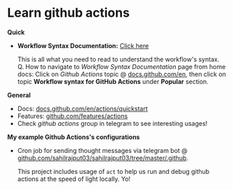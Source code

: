 # Learn github actions

**Quick**

- **Workflow Syntax Documentation:** [Click here](https://docs.github.com/en/actions/using-workflows/workflow-syntax-for-github-actions)

  This is all what you need to read to understand the workflow's syntax. Q. How to navigate to *Workflow Syntax Documentation* page from home docs: Click on *Github Actions* topic @ [docs.github.com/en](https://docs.github.com/en), then click on topic **Workflow syntax for GitHub Actions** under **Popular** section.

**General**

- Docs: [docs.github.com/en/actions/quickstart](https://docs.github.com/en/actions/quickstart)
- Features: [github.com/features/actions](https://github.com/features/actions)
- Check *github actions* group in telegram to see interesting usages!

**My example Github Actions's configurations**

- Cron job for sending thought messages via telegram bot @ [github.com/sahilrajput03/sahilrajput03/tree/master/.github](https://github.com/sahilrajput03/sahilrajput03/tree/master/.github).

  This project includes usage of `act` to help us run and debug github actions at the speed of light locally. Yo!
